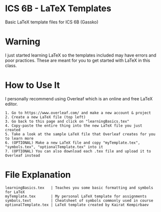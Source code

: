 # ICS 6B - LaTeX Templates
Basic LaTeX template files for ICS 6B (Gassko)

# Warning 
I just started learning LaTeX so the templates included may have errors and poor practices. These are meant for you to get started with LaTeX in this class. 

# How to Use It
I personally recommend using Overleaf which is an online and free LaTeX editor. 
```
1. Go to https://www.overleaf.com/ and make a new account & project
2. Create a new LaTeX file (top left)
3. Go back to this page and click on "learningBasics.tex" 
4. Copy-paste the entire thing into the new LaTeX file you just created
5. Take a look at the sample LaTeX file that Overleaf creates for you to learn more
6. (OPTIONAL) Make a new LaTeX file and copy "myTemplate.tex", "symbols.tex", "optionalTemplate.tex" into it 
7. (OPTIONAL) You can also download each .tex file and upload it to Overleaf instead
```

# File Explanation
```
learningBasics.tex   | Teaches you some basic formatting and symbols for LaTeX
myTemplate.tex       | My personal LaTeX template for assignments 
symbols.text         | Cheatsheet of symbols commonly used in course
optionalTemplate.tex | LaTeX template created by Kairat Kempirbaev
```
